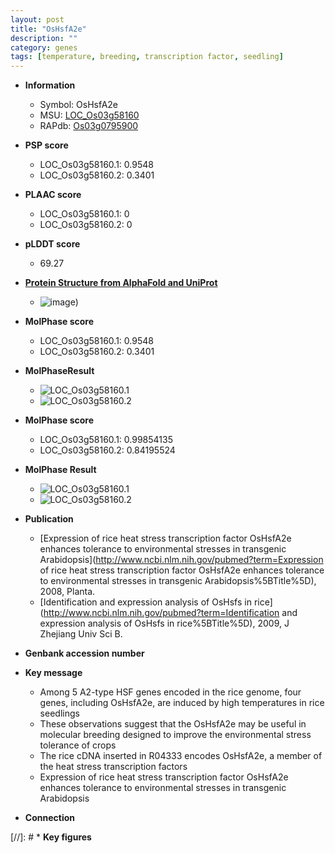 ```yaml
---
layout: post
title: "OsHsfA2e"
description: ""
category: genes
tags: [temperature, breeding, transcription factor, seedling]
---
```


* **Information**  
    + Symbol: OsHsfA2e  
    + MSU: [LOC_Os03g58160](http://rice.plantbiology.msu.edu/cgi-bin/ORF_infopage.cgi?orf=LOC_Os03g58160)  
    + RAPdb: [Os03g0795900](http://rapdb.dna.affrc.go.jp/viewer/gbrowse_details/irgsp1?name=Os03g0795900)  

* **PSP score**  
    + LOC_Os03g58160.1: 0.9548 
    + LOC_Os03g58160.2: 0.3401 

* **PLAAC score**  
    + LOC_Os03g58160.1: 0 
    + LOC_Os03g58160.2: 0 

* **pLDDT score**
    + 69.27

* **[Protein Structure from AlphaFold and UniProt](https://www.uniprot.org/uniprotkb/Q6F388/entry#structure)**
    + ![image](https://ricepsp.github.io/images/Q6/AF-Q6F388-F1.png))

* **MolPhase score**
    + LOC_Os03g58160.1: 0.9548
    + LOC_Os03g58160.2: 0.3401

* **MolPhaseResult**
    + ![LOC_Os03g58160.1](https://ricepsp.github.io/pictures/LOC_Os03g/LOC_Os03g58160.1.png)
    + ![LOC_Os03g58160.2](https://ricepsp.github.io/pictures/LOC_Os03g/LOC_Os03g58160.2.png)

* **MolPhase score**
    + LOC_Os03g58160.1: 0.99854135
    + LOC_Os03g58160.2: 0.84195524

* **MolPhase Result**
    + ![LOC_Os03g58160.1](https://304243504.github.io/Pictures/LOC_Os03g/LOC_Os03g58160.1.png)
    + ![LOC_Os03g58160.2](https://304243504.github.io/Pictures/LOC_Os03g/LOC_Os03g58160.2.png)

* **Publication**  
    + [Expression of rice heat stress transcription factor OsHsfA2e enhances tolerance to environmental stresses in transgenic Arabidopsis](http://www.ncbi.nlm.nih.gov/pubmed?term=Expression of rice heat stress transcription factor OsHsfA2e enhances tolerance to environmental stresses in transgenic Arabidopsis%5BTitle%5D), 2008, Planta.
    + [Identification and expression analysis of OsHsfs in rice](http://www.ncbi.nlm.nih.gov/pubmed?term=Identification and expression analysis of OsHsfs in rice%5BTitle%5D), 2009, J Zhejiang Univ Sci B.

* **Genbank accession number**  

* **Key message**  
    + Among 5 A2-type HSF genes encoded in the rice genome, four genes, including OsHsfA2e, are induced by high temperatures in rice seedlings
    + These observations suggest that the OsHsfA2e may be useful in molecular breeding designed to improve the environmental stress tolerance of crops
    + The rice cDNA inserted in R04333 encodes OsHsfA2e, a member of the heat stress transcription factors
    + Expression of rice heat stress transcription factor OsHsfA2e enhances tolerance to environmental stresses in transgenic Arabidopsis

* **Connection**  

[//]: # * **Key figures**  


